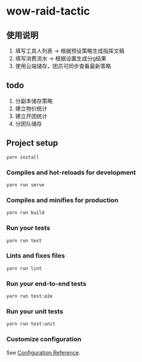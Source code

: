# wow-raid-tactic
## 使用说明
1. 填写工具人列表 -> 根据预设策略生成指挥文稿
2. 填写消费流水 -> 根据设置生成分g结果
3. 使用云端储存，团员可同步查看最新策略

## todo
1. 分副本储存策略
2. 建立物价统计
3. 建立开团统计
4. 分团队储存

## Project setup
```
yarn install
```

### Compiles and hot-reloads for development
```
yarn run serve
```

### Compiles and minifies for production
```
yarn run build
```

### Run your tests
```
yarn run test
```

### Lints and fixes files
```
yarn run lint
```

### Run your end-to-end tests
```
yarn run test:e2e
```

### Run your unit tests
```
yarn run test:unit
```

### Customize configuration
See [Configuration Reference](https://cli.vuejs.org/config/).
